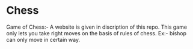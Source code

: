# Chess
Game of Chess:-
A website is given in discription of this repo. 
This game only lets you take right moves on the basis of rules of chess. 
Ex:- bishop can only move in certain way.
